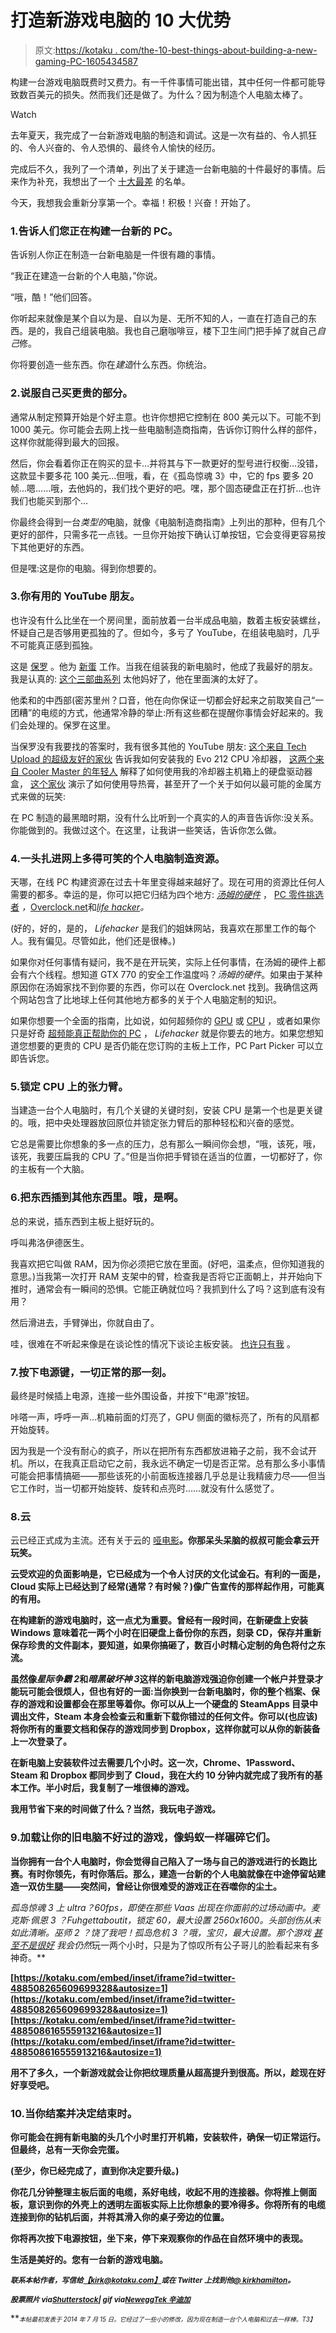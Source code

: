 # 打造新游戏电脑的 10 大优势

> 原文:[https://kotaku . com/the-10-best-things-about-building-a-new-gaming-PC-1605434587](https://kotaku.com/the-10-best-things-about-building-a-new-gaming-pc-1605434587)

构建一台游戏电脑既费时又费力。有一千件事情可能出错，其中任何一件都可能导致数百美元的损失。然而我们还是做了。为什么？因为制造个人电脑太棒了。

Watch

去年夏天，我完成了一台新游戏电脑的制造和调试。这是一次有益的、令人抓狂的、令人兴奋的、令人恐惧的、最终令人愉快的经历。

完成后不久，我列了一个清单，列出了关于建造一台新电脑的十件最好的事情。后来作为补充，我想出了一个 [十大最差](https://kotaku.com/the-10-worst-things-about-building-a-new-gaming-pc-1606794540) 的名单。

今天，我想我会重新分享第一个。幸福！积极！兴奋！开始了。

### 1.告诉人们您正在构建一台新的 PC。

告诉别人你正在制造一台新电脑是一件很有趣的事情。

“我正在建造一台新的个人电脑，”你说。

“哦，酷！”他们回答。

你听起来就像是某个自以为是、自以为是、无所不知的人，一直在打造自己的东西。是的，我自己组装电脑。我也自己磨咖啡豆，楼下卫生间门把手掉了就自己*自己*修。

你将要创造一些东西。你在*建造*什么东西。你统治。

### 2.说服自己买更贵的部分。

通常从制定预算开始是个好主意。也许你想把它控制在 800 美元以下。可能不到 1000 美元。你可能会去网上找一些电脑制造商指南，告诉你订购什么样的部件，这样你就能得到最大的回报。

然后，你会看着你正在购买的显卡…并将其与下一款更好的型号进行权衡…没错，这款显卡要多花 100 美元…但哦，看，在《孤岛惊魂 3》中，它的 fps 要多 20 帧...嗯……哦，去他妈的，我们找个更好的吧。嘿，那个固态硬盘正在打折…也许我们也能买到那个…

你最终会得到一台*类型的*电脑，就像《电脑制造商指南》上列出的那种，但有几个更好的部件，只需多花一点钱。一旦你开始按下确认订单按钮，它会变得更容易按下其他更好的东西。

但是嘿:这是你的电脑。得到你想要的。

### 3.你有用的 YouTube 朋友。

也许没有什么比坐在一个房间里，面前放着一台半成品电脑，数着主板安装螺丝，怀疑自己是否够用更孤独的了。但如今，多亏了 YouTube，在组装电脑时，几乎不可能真正感到孤独。

这是 [保罗](https://twitter.com/paulhardware) 。他为 [新蛋](http://newegg.com) 工作。当我在组装我的新电脑时，他成了我最好的朋友。我是认真的: [这个三部曲系列](https://www.youtube.com/watch?v=lPIXAtNGGCw) 太他妈好了，他在里面演的太好了。

他柔和的中西部(密苏里州？口音，他在向你保证一切都会好起来之前取笑自己“一团糟”的电缆的方式，他通常冷静的举止:所有这些都在提醒你事情会好起来的。我们会处理的。保罗在这里。

当保罗没有我要找的答案时，我有很多其他的 YouTube 朋友: [这个来自 Tech Upload 的超级友好的家伙](https://www.youtube.com/watch?v=n47WBQI31eE) 告诉我如何安装我的 Evo 212 CPU 冷却器， [这两个来自 Cooler Master 的年轻人](https://www.youtube.com/watch?v=NGq5GZ4ShKA) 解释了如何使用我的冷却器主机箱上的硬盘驱动器盒， [这个家伙](https://www.youtube.com/watch?v=-hNgFNH7zhQ) 演示了如何使用导热膏，甚至开了一个关于如何以最可能的金属方式来做的玩笑:

在 PC 制造的最黑暗时期，没有什么比听到一个真实的人的声音告诉你:没关系。你能做到的。我做过这个。在这里，让我讲一些笑话，告诉你怎么做。

### 4.一头扎进网上多得可笑的个人电脑制造资源。

天哪，在线 PC 构建资源在过去十年里变得越来越好了。现在可用的资源比任何人需要的都多。幸运的是，你可以把它归结为四个地方: [*汤姆的硬件*](http://www.tomshardware.com/) ， [PC 零件挑选者](http://pcpartpicker.com/) *，*[Overclock.net](http://www.overclock.net/)和[*life hacker*](http://lifehacker.com)*。*

(好的，好的，是的， *Lifehacker* 是我们的姐妹网站，我喜欢在那里工作的每个人。我有偏见。尽管如此，他们还是很棒。)

如果你对任何事情有疑问，我不是在开玩笑，实际上任何事情，在汤姆的硬件上都会有六个线程。想知道 GTX 770 的安全工作温度吗？*汤姆的硬件*。如果由于某种原因你在汤姆家找不到你要的东西，你可以在 Overclock.net 找到。我确信这两个网站包含了比地球上任何其他地方都多的关于个人电脑定制的知识。

如果你想要一个全面的指南，比如说，如何超频你的 [GPU](http://lifehacker.com/how-to-overclock-your-video-card-and-boost-your-gaming-30799346) 或 [CPU](http://lifehacker.com/a-beginners-introduction-to-overclocking-your-intel-pr-5580998) ，或者如果你只是好奇 [超频能真正帮助你的 PC](http://lifehacker.com/myth-vs-fact-how-much-can-free-pc-tweaks-improve-gami-5846435) ， *Lifehacker* 就是你要去的地方。如果您想知道您想要的更贵的 CPU 是否仍能在您订购的主板上工作，PC Part Picker 可以立即告诉您。

### 5.锁定 CPU 上的张力臂。

当建造一台个人电脑时，有几个关键的关键时刻，安装 CPU 是第一个也是更关键的。哦，把中央处理器放回原位并锁定张力臂后的那种轻松和兴奋的感觉。

它总是需要比你想象的多一点的压力，总有那么一瞬间你会想，“哦，该死，哦，该死，我要压扁我的 CPU 了。”但是当你把手臂锁在适当的位置，一切都好了，你的主板有一个大脑。

### 6.把东西插到其他东西里。哦，是啊。

总的来说，插东西到主板上挺好玩的。

呼叫弗洛伊德医生。

我喜欢把它叫做 RAM，因为你必须把它放在里面。(好吧，温柔点，但你知道我的意思。)当我第一次打开 RAM 支架中的臂，检查我是否将它正面朝上，并开始向下推时，通常会有一瞬间的恐惧。它能正确就位吗？我抓到什么了吗？这到底有没有用？

然后滑进去，手臂弹出，你就自由了。

哇，很难在不听起来像是在谈论性的情况下谈论主板安装。 [也许只有我](http://kotaku.com/every-time-i-talk-about-farmville-it-sounds-like-im-ta-5941925) 。

### 7.按下电源键，一切正常的那一刻。

最终是时候插上电源，连接一些外围设备，并按下“电源”按钮。

咔嗒一声，呼呼一声…机箱前面的灯亮了，GPU 侧面的徽标亮了，所有的风扇都开始旋转。

因为我是一个没有耐心的疯子，所以在把所有东西都放进箱子之前，我不会试开机。所以，在我真正启动它之前，我永远不确定一切是否正常。总有那么多小事情可能会把事情搞砸——那些该死的小前面板连接器几乎总是让我精疲力尽——但当它工作时，当一切都开始旋转、旋转和点亮时……就没有什么感觉了。

### 8.云

云已经正式成为主流。还有关于云的 [哑电影](http://www.rottentomatoes.com/m/sex_tape_2014/)**。你那呆头呆脑的叔叔可能会拿云开玩笑。**

**云受欢迎的负面影响是，它已经成为一个令人讨厌的文化试金石。有利的一面是，Cloud 实际上已经达到了经常(通常？有时候？)像广告宣传的那样起作用，可能真的有用。**

**在构建新的游戏电脑时，这一点尤为重要。曾经有一段时间，在新硬盘上安装 Windows 意味着花一两个小时在旧硬盘上备份你的东西，刻录 CD，保存并重新保存珍贵的文件副本，要知道，如果你搞砸了，数百小时精心定制的角色将付之东流。**

**虽然像*星际争霸 2*和*暗黑破坏神 3*这样的新电脑游戏强迫你创建一个帐户并登录才能玩可能会很烦人，但也有好的一面:当你换到一台新电脑时，你的整个档案、保存的游戏和设置都会在那里等着你。你可以从上一个硬盘的 SteamApps 目录中调出文件，Steam 本身会检查云和重新下载你错过的任何文件。你可以(也应该)将你所有的重要文档和保存的游戏同步到 Dropbox，这样你就可以从你的新装备上一次登录了。**

**在新电脑上安装软件过去需要几个小时。这一次，Chrome、1Password、Steam 和 Dropbox 都同步到了 Cloud，我在大约 10 分钟内就完成了我所有的基本工作。半小时后，我复制了一堆很棒的游戏。**

**我用节省下来的时间做了什么？当然，我玩电子游戏。**

### **9.加载让你的旧电脑不好过的游戏，像蚂蚁一样碾碎它们。**

**当你拥有一台个人电脑时，你会觉得自己陷入了一场与自己的游戏进行的长跑比赛。有时你领先，有时你落后。那么，建造一台新的个人电脑就像在中途停留站建造一双仿生腿——突然间，曾经让你很难受的游戏正在吞噬你的尘土。**

***孤岛惊魂 3* 上 ultra？60fps，即使在那些 Vaas 出现在你面前的过场动画中。*麦克斯·佩恩 3* ？Fuhgettaboutit，锁定 60，最大设置 2560x1600。头部创伤从未如此清晰。*巫师 2* ？饶了我吧！*孤岛危机 3* ？哦，宝贝，最大设置。那个游戏 [甚至不是很好](http://kotaku.com/crysis-3-the-kotaku-review-5985181) 我会*仍然*玩一两个小时，只是为了惊叹所有公子哥儿的脸看起来有多神奇。**

 **[https://kotaku.com/embed/inset/iframe?id=twitter-488508265609699328&autosize=1](https://kotaku.com/embed/inset/iframe?id=twitter-488508265609699328&autosize=1)**  **[https://kotaku.com/embed/inset/iframe?id=twitter-488508616555913216&autosize=1](https://kotaku.com/embed/inset/iframe?id=twitter-488508616555913216&autosize=1)** 

**用不了多久，一个新游戏就会让你把纹理质量从超高提升到很高。所以，趁现在好好享受吧。**

### **10.当你结案并决定结束时。**

**你可能会在拥有新电脑的头几个小时里打开机箱，安装软件，确保一切正常运行。但最终，总有一天你会完蛋。**

**(至少，你已经完成了，直到你决定要升级。)**

**你花几分钟整理主板后面的电缆，系好电线，收起不用的连接器。你将推上侧面板，意识到你的外壳上的透明左面板实际上比你想象的要冷得多。你将所有的电缆连接到你的钻机后面，并将其滑入你的桌子旁边的位置。**

**你将再次按下电源按钮，坐下来，停下来观察你的作品在自然环境中的表现。**

**生活是美好的。您有一台新的游戏电脑。**

**<small>*联系本帖作者，写信给*</small>[<small>*【kirk@kotaku.com】*</small>](mailto:kirk@kotaku.com)<small>*或在 Twitter 上找到他*</small>[<small>*@ kirkhamilton*</small>](https://twitter.com/kirkhamilton)<small>*。*</small>**

**<small>*股票照片 via*</small>[<small>*Shutterstock*</small>](http://shutterstock.com)<small>*| gif via*</small>[<small>*Newegg*</small>](https://www.youtube.com/watch?v=lPIXAtNGGCw)<small></small>*[<small>*Tek 辛迪加*</small>](https://www.youtube.com/watch?v=-hNgFNH7zhQ)<small></small>***

***<small><small>*本帖最初发表于 2014 年 7 月 15 日。它经过了一些小的修改，因为现在制造一台个人电脑和过去一样棒。*T3】</small></small>***

***<small></small>***